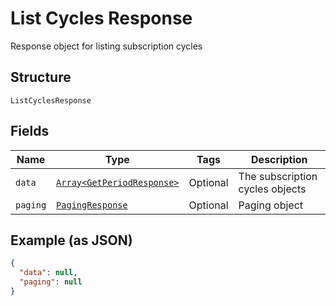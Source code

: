 
# List Cycles Response

Response object for listing subscription cycles

## Structure

`ListCyclesResponse`

## Fields

| Name | Type | Tags | Description |
|  --- | --- | --- | --- |
| `data` | [`Array<GetPeriodResponse>`](/doc/models/get-period-response.md) | Optional | The subscription cycles objects |
| `paging` | [`PagingResponse`](/doc/models/paging-response.md) | Optional | Paging object |

## Example (as JSON)

```json
{
  "data": null,
  "paging": null
}
```

